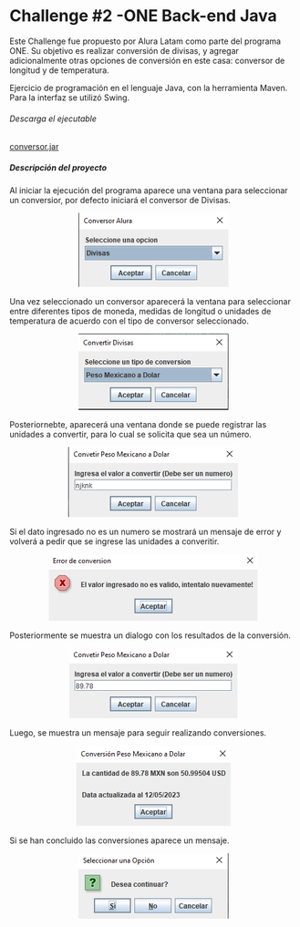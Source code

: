 # Challenge #2 -ONE Back-end Java

Este Challenge fue propuesto por Alura Latam como parte del programa ONE. Su objetivo es realizar conversión de divisas, y agregar adicionalmente otras opciones de conversión en este casa: conversor de longitud y de temperatura.

Ejercicio de programación en el lenguaje Java, con la herramienta Maven. Para la interfaz se utilizó Swing.

###### Descarga el ejecutable
<a href="https://github.com/AnnaCrupz/Challenge2Conversor/blob/main/ejecutable.jar">conversor.jar</a>

##### Descripción del proyecto
Al iniciar la ejecución del programa aparece una ventana para seleccionar un conversior, por defecto iniciará el conversor de Divisas.

<p align="center">
<img src="https://github.com/AnnaCrupz/Challenge2Conversor/blob/main/img/img1.png">
</p>

Una vez seleccionado un conversor aparecerá la ventana para seleccionar entre diferentes tipos de moneda, medidas de longitud o unidades de temperatura de acuerdo con el tipo de conversor seleccionado.

<p align="center">
<img src="https://github.com/AnnaCrupz/Challenge2Conversor/blob/main/img/img2.png">
</p>

Posteriornebte, aparecerá una ventana donde se puede registrar las unidades a convertir, para lo cual se solicita que sea un número.
<p align="center">
<img src="https://github.com/AnnaCrupz/Challenge2Conversor/blob/main/img/img3.png">
</p>

Si el dato ingresado no es un numero se mostrará un mensaje de error y volverá a pedir que se ingrese las unidades a converitir.
<p align="center">
<img src="https://github.com/AnnaCrupz/Challenge2Conversor/blob/main/img/img4.png">
</p>

Posteriormente se muestra un dialogo con los resultados de la conversión.
<p align="center">
<img src="https://github.com/AnnaCrupz/Challenge2Conversor/blob/main/img/img5.png">
</p>
Luego, se muestra un mensaje para seguir realizando conversiones.
<p align="center">
<img src="https://github.com/AnnaCrupz/Challenge2Conversor/blob/main/img/img6.png">
</p>
Si se han concluido las conversiones aparece un mensaje.
<p align="center">
<img src="https://github.com/AnnaCrupz/Challenge2Conversor/blob/main/img/img7.png">
</p>
